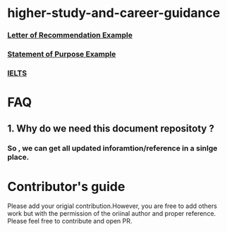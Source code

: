 # higher-study-and-career-guidance


### [Letter of Recommendation Example](https://github.com/asraful/higher-study-and-career-guidance/blob/main/LOR-Example.md)

### [Statement of Purpose Example](https://github.com/asraful/higher-study-and-career-guidance/blob/main/SOAP-Example.md)

### [IELTS](https://github.com/asraful/higher-study-and-career-guidance/new/main)




# FAQ

## 1. Why do we need this document repositoty ?
### So , we can get all updated inforamtion/reference in a sinlge place.


# Contributor's guide
Please add your origial contribution.However, you are free to add others work but with the permission of the oriinal author and proper reference. 
Please feel free to contribute and open PR.

